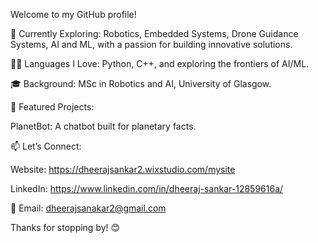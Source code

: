Welcome to my GitHub profile!

🌱 Currently Exploring: Robotics, Embedded Systems, Drone Guidance Systems, AI and ML, with a passion for building innovative solutions.

👨‍💻 Languages I Love: Python, C++, and exploring the frontiers of AI/ML.

🎓 Background: MSc in Robotics and AI, University of Glasgow.

🌟 Featured Projects:

PlanetBot: A chatbot built for planetary facts.

📫 Let’s Connect:

Website: https://dheerajsankar2.wixstudio.com/mysite

LinkedIn: https://www.linkedin.com/in/dheeraj-sankar-12859616a/

📧 Email: dheerajsanakar2@gmail.com

Thanks for stopping by! 😊
